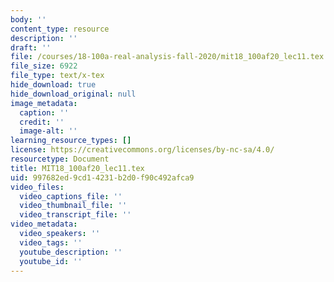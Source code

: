 ```yaml
---
body: ''
content_type: resource
description: ''
draft: ''
file: /courses/18-100a-real-analysis-fall-2020/mit18_100af20_lec11.tex
file_size: 6922
file_type: text/x-tex
hide_download: true
hide_download_original: null
image_metadata:
  caption: ''
  credit: ''
  image-alt: ''
learning_resource_types: []
license: https://creativecommons.org/licenses/by-nc-sa/4.0/
resourcetype: Document
title: MIT18_100af20_lec11.tex
uid: 997682ed-9cd1-4231-b2d0-f90c492afca9
video_files:
  video_captions_file: ''
  video_thumbnail_file: ''
  video_transcript_file: ''
video_metadata:
  video_speakers: ''
  video_tags: ''
  youtube_description: ''
  youtube_id: ''
---
```

